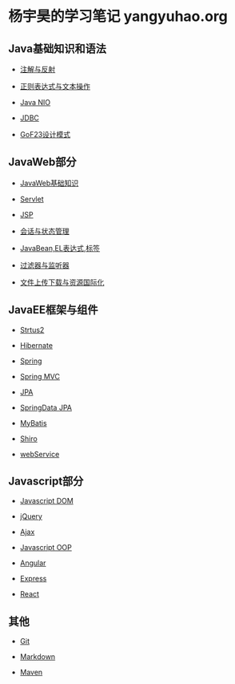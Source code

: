 杨宇昊的学习笔记 yangyuhao.org
==============================

Java基础知识和语法
--------------------

+ [注解与反射](http://yangyuhao.org/reflection)

+ [正则表达式与文本操作](http://yangyuhao.org/regular)

+ [Java NIO](http://yangyuhao.org/nio)

+ [JDBC](http://yangyuhao.org/jdbc)

+ [GoF23设计模式](http://yangyuhao.org/gof)

JavaWeb部分
--------------------

+ [JavaWeb基础知识](http://yangyuhao.org/javaWeb)

+ [Servlet](http://yangyuhao.org/servlet)

+ [JSP](http://yangyuhao.org/jsp)

+ [会话与状态管理](http://yangyuhao.org/session)

+ [JavaBean,EL表达式,标签](http://yangyuhao.org/el)

+ [过滤器与监听器](http://yangyuhao.org/filter)

+ [文件上传下载与资源国际化](http://yangyuhao.org/upload)

JavaEE框架与组件
--------------------

+ [Strtus2](http://yangyuhao.org/struts)

+ [Hibernate](http://yangyuhao.org/hibernate)

+ [Spring](http://yangyuhao.org/spring)

+ [Spring MVC](http://yangyuhao.org/springmvc)

+ [JPA](http://yangyuhao.org/jpa)

+ [SpringData JPA](http://yangyuhao.org/springDataJPA)

+ [MyBatis](http://yangyuhao.org/mybatis)

+ [Shiro](http://yangyuhao.org/shiro)

+ [webService](http://yangyuhao.org/upload)

Javascript部分
--------------------

+ [Javascript DOM](http://yangyuhao.org/dom)

+ [jQuery](http://yangyuhao.org/jQuery)

+ [Ajax](http://yangyuhao.org/ajax)

+ [Javascript OOP](http://yangyuhao.org/oop)

+ [Angular](#)

+ [Express](http://yangyuhao.org/express)

+ [React](#)

其他
--------------------

+ [Git](http://yangyuhao.org/git)

+ [Markdown](http://yangyuhao.org/markdown)

+ [Maven](#)

